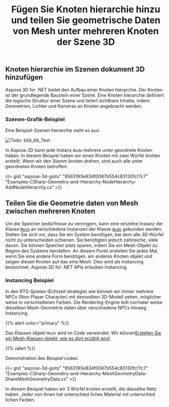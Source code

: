 ﻿---
title: Fügen Sie Knoten hierarchie hinzu und teilen Sie geometrische Daten von Mesh unter mehreren Knoten der Szene 3D
type: docs
weight: 40
url: /de/net/add-node-hierarchy-and-share-geometric-data-of-mesh-among-multiple-nodes-of-3d-scene/
description: Aspose.3D for .NET bietet den Aufbau einer Knoten hierarchie. Der Knoten ist der grundlegende Baustein einer Szene. Eine Knoten hierarchie definiert die logische Struktur einer Szene und liefert sichtbare Inhalte, indem Geometrien, Lichter und Kameras an Knoten angebracht werden.
---
## **Knoten hierarchie im Szenen dokument 3D hinzufügen**
Aspose.3D for .NET bietet den Aufbau einer Knoten hierarchie. Der Knoten ist der grundlegende Baustein einer Szene. Eine Knoten hierarchie definiert die logische Struktur einer Szene und liefert sichtbare Inhalte, indem Geometrien, Lichter und Kameras an Knoten angebracht werden.
### **Szenen-Grafik-Beispiel**
Eine Beispiel-Szenen hierarchie sieht so aus:

![Todo: bild_Alt_Text](add-node-hierarchy-and-share-geometric-data-of-mesh-among-multiple-nodes-of-3d-scene_1.png)

In Aspose.3D kann jede Instanz `Node` mehrere unter geordnete Knoten haben. In diesem Beispiel haben wir einen Knoten mit zwei Würfel knoten erstellt. Wenn wir den Stamm knoten drehen, sind auch alle unter geordneten Knoten betroffen:

{{< gist "aspose-3d-gists" "9563193e834f0087b554c83130fcf7c7" "Examples-CSharp-Geometry-and-Hierarchy-NodeHierarchy-AddNodeHierarchy.cs" >}}
## **Teilen Sie die Geometrie daten von Mesh zwischen mehreren Knoten**
Um die Speicher bedürfnisse zu verringern, kann eine einzelne Instanz der Klasse [`Mesh`](https://reference.aspose.com/3d/net/aspose.threed.entities/mesh) an verschiedene Instanzen der Klasse [`Node`](https://reference.aspose.com/3d/net/aspose.threed/node) gebunden werden. Stellen Sie sich vor, dass Sie ein System benötigen, bei dem alle 3D-Würfel nicht zu unterscheiden schienen. Sie benötigten jedoch zahlreiche, viele davon. Sie können Speicher platz sparen, indem Sie ein Mesh-Objekt zu Beginn des Systems herstellen. An diesem Punkt erstellen Sie jedes Mal, wenn Sie eine andere Form benötigen, ein anderes Knoten objekt und zeigen diesen Knoten auf das eine Mesh. Dies wird als Instancing bezeichnet. Aspose.3D for .NET APIs erlauben Instancing.
### **Instancing Beispiel**
In den RTS-Spielen (Echtzeit strategie) wie können wir immer mehrere NPCs (Non-Player Character) mit demselben 3D-Modell sehen, möglicher weise in verschiedenen Farben. Die Rendering-Engine teilt normaler weise dieselben Mesh-Geometrie daten über verschiedene NPCs hinweg Instancing.

{{% alert color="primary" %}}

Das Klassen objekt `Mesh` wird im Code verwendet. Wir können[Erstellen Sie ein Mesh-Klassen objekt, wie es dort erzählt wird](/3d/de/net/create-3d-mesh-and-scene/).

{{% /alert %}}

Demonstration des Beispiel codes:

{{< gist "aspose-3d-gists" "9563193e834f0087b554c83130fcf7c7" "Examples-CSharp-Geometry-and-Hierarchy-MeshGeometryData-ShareMeshGeometryData.cs" >}}

In diesem Beispiel haben wir 3 Würfel knoten erstellt, die dasselbe Netz haben. Jeder von ihnen hat unterschied liches Material mit unterschied lichen Farben.
